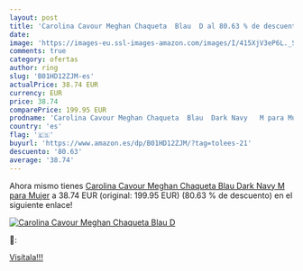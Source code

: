 ```yaml
---
layout: post
title: 'Carolina Cavour Meghan Chaqueta  Blau  D al 80.63 % de descuento'
date: 
image: 'https://images-eu.ssl-images-amazon.com/images/I/415XjV3eP6L._SL200_.jpg'
comments: true
category: ofertas
author: ring
slug: 'B01HD12ZJM-es'
actualPrice: 38.74 EUR
currency: EUR
price: 38.74
comparePrice: 199.95 EUR
prodname: 'Carolina Cavour Meghan Chaqueta  Blau  Dark Navy   M para Mujer'
country: 'es'
flag: '🇪🇸'
buyurl: 'https://www.amazon.es/dp/B01HD12ZJM/?tag=tolees-21'
descuento: '80.63'
average: '38.74'
---
```


Ahora mismo tienes [Carolina Cavour Meghan Chaqueta  Blau  Dark Navy   M para Mujer](https://www.amazon.es/dp/B01HD12ZJM/?tag=tolees-21) a 38.74 EUR (original: 199.95 EUR) (80.63 %  de descuento) en el siguiente enlace!

[![Carolina Cavour Meghan Chaqueta  Blau  D](https://images-eu.ssl-images-amazon.com/images/I/415XjV3eP6L._SL200_.jpg)](https://www.amazon.es/dp/B01HD12ZJM/?tag=tolees-21)

🔎:


[Visítala!!!](https://www.amazon.es/dp/B01HD12ZJM/?tag=tolees-21)
